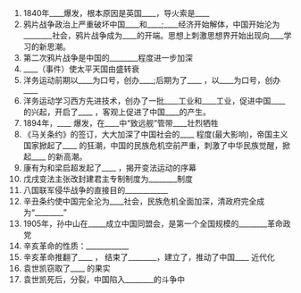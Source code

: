 1. 1840年____爆发，根本原因是英国____，导火索是____ 
2.	鸦片战争政治上严重破坏中国____和____;____经济开始解体，中国开始沦为________社会，鸦片战争成为____的开端。思想上刺激思想界开始出现向____学习的新思潮。
3.	第二次鸦片战争是中国的________程度进一步加深
4.	____（事件）使太平天国由盛转衰
5.	洋务运动前期以____为口号，创办____;后期为了____  ，以____为口号，创办____
6.	洋务运动学习西方先进技术，创办了一批____工业和____工业，促进中国____的兴起，开启了____ ，客观上促进了中国____的产生。
7.	1894年，____  爆发，在____中“致远舰”管带____壮烈牺牲
8.	《马关条约》的签订，大大加深了中国社会的____  程度(最大影响)，帝国主义国家掀起了____ 的狂潮，中国的民族危机空前严重，刺激了中华民族觉醒，掀起____  的新高潮。
9.	康有为和梁启超发起了____  ，揭开变法运动的序幕
10.	戊戌变法主张改封建君主专制制度为________制度
11.	八国联军侵华战争的直接目的____________
12.	辛丑条约使中国完全沦为____社会，民族危机全面加深，清政府完全成为“________”
13.	1905年，孙中山在_____成立中国同盟会，是第一个全国规模的________革命政党
14.	辛亥革命的性质：____________
15.	辛亥革命推翻了____  ， 结束了________，建立了，推动了中国____ 近代化
16.	袁世凯窃取了____  的果实
17.	袁世凯死后，分裂，中国陷入________的斗争中

